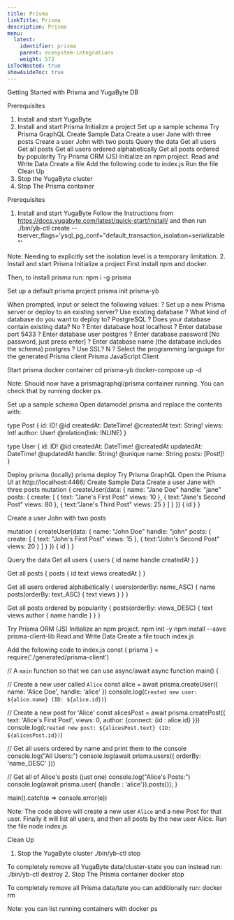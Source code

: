 ```yaml
---
title: Prisma
linkTitle: Prisma
description: Prisma
menu:
  latest:
    identifier: prisma
    parent: ecosystem-integrations
    weight: 573
isTocNested: true
showAsideToc: true
---
```




Getting Started with Prisma and YugaByte DB




Prerequisites
1. Install and start YugaByte
2. Install and start Prisma
Initialize a project
Set up a sample schema
Try Prisma GraphQL
Create Sample Data
Create a user Jane with three posts
Create a user John with two posts
Query the data
Get all users
Get all posts
Get all users ordered alphabetically
Get all posts ordered by popularity
Try Prisma ORM (JS)
Initialize an npm project.
Read and Write Data
Create a file
Add the following code to index.js
Run the file
Clean Up
1. Stop the YugaByte cluster
2. Stop The Prisma container



Prerequisites
1. Install and start YugaByte
Follow the Instructions from https://docs.yugabyte.com/latest/quick-start/install/ 
and then run
./bin/yb-ctl create --tserver_flags='ysql_pg_conf="default_transaction_isolation=serializable"'

Note: Needing to explicitly set the isolation level is a temporary limitation. 
2. Install and start Prisma
Initialize a project
First install npm and docker.

Then, to install prisma run:
npm i -g prisma

Set up a default prisma project
prisma init prisma-yb

When prompted, input or select the following values:
? Set up a new Prisma server or deploy to an existing server? Use existing database
? What kind of database do you want to deploy to? PostgreSQL
? Does your database contain existing data? No
? Enter database host localhost
? Enter database port 5433
? Enter database user postgres
? Enter database password [No password, just press enter]
? Enter database name (the database includes the schema) postgres
? Use SSL? N
? Select the programming language for the generated Prisma client Prisma JavaScript Client

Start prisma docker container
cd prisma-yb
docker-compose up -d

Note: Should now have a prismagraphql/prisma container running. You can check that by running docker ps.

Set up a sample schema
Open datamodel.prisma and replace the contents with:

type Post {
  id: ID! @id
  createdAt: DateTime! @createdAt
  text: String!
  views: Int!
  author: User! @relation(link: INLINE)
}

type User {
  id: ID! @id
  createdAt: DateTime! @createdAt
  updatedAt: DateTime! @updatedAt
  handle: String! @unique
  name: String
  posts: [Post!]!
}

Deploy prisma (locally)
prisma deploy
Try Prisma GraphQL
Open the Prisma UI at http://localhost:4466/
Create Sample Data
Create a user Jane with three posts
mutation {
  createUser(data: {
    name: "Jane Doe"
    handle: "jane"
    posts: {
      create: [
        {
           text: "Jane's First Post"
           views: 10
        },
        {
           text:"Jane's Second Post"
	         views: 80
        },
        {
           text:"Jane's Third Post"
           views: 25 
        }
      ]
    }
  }) {
    id
  }
}




Create a user John with two posts

mutation {
  createUser(data: {
    name: "John Doe"
    handle: "john"
    posts: {
      create: [
        {
           text: "John's First Post"
           views: 15
        },
        {
           text:"John's Second Post"
	         views: 20
        }
      ]
    }
  }) {
    id
  }
}


Query the data
Get all users
{
  users {
    id
    name
    handle
    createdAt
  }
}

Get all posts
{
  posts {
    id
    text
    views
    createdAt
  }
}





Get all users ordered alphabetically 
{
  users(orderBy: name_ASC) {
    name
    posts(orderBy: text_ASC) {
      text
      views
    }
  }
}


Get all posts ordered by popularity
{
  posts(orderBy: views_DESC) {
    text
    views
    author {
      name
      handle
    }
  }
}


Try Prisma ORM (JS)
Initialize an npm project.
npm init -y
npm install --save prisma-client-lib
Read and Write Data
Create a file
touch index.js

Add the following code to index.js
const { prisma } = require('./generated/prisma-client')

// A `main` function so that we can use async/await
async function main() {

  // Create a new user called `Alice`
  const alice = await prisma.createUser({ name: 'Alice Doe', handle: 'alice' })
  console.log(`Created new user: ${alice.name} (ID: ${alice.id})`)

  // Create a new post for 'Alice'
  const alicesPost = await prisma.createPost({ text: 'Alice\'s First Post', views: 0, author: {connect: {id : alice.id} }})
  console.log(`Created new post: ${alicesPost.text} (ID: ${alicesPost.id})`)

  // Get all users ordered by name and print them to the console
  console.log("All Users:")
  console.log(await prisma.users({ orderBy: 'name_DESC' }))

  // Get all of Alice's posts (just one)
  console.log("Alice's Posts:")
  console.log(await prisma.user( {handle : 'alice'}).posts());
}

main().catch(e => console.error(e))


Note: The code above will create a new user `Alice` and a new Post for that user. 
Finally it will list all users, and then all posts by the new user Alice.
Run the file
node index.js


Clean Up
1. Stop the YugaByte cluster
./bin/yb-ctl stop

To completely remove all YugaByte data/cluster-state you can instead run:
./bin/yb-ctl destroy
2. Stop The Prisma container
docker stop <container-id>

To completely remove all Prisma data/tate you can additionally run:
docker rm <container-id>

Note: you can list running containers with docker ps

